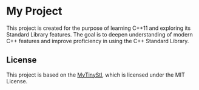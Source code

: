 # My Project

This project is created for the purpose of learning C++11 and exploring its Standard Library features. The goal is to deepen understanding of modern C++ features and improve proficiency in using the C++ Standard Library.

## License

This project is based on the [MyTinyStl](https://github.com/Alinshans/MyTinySTL?tab=readme-ov-file), which is licensed under the MIT License.

